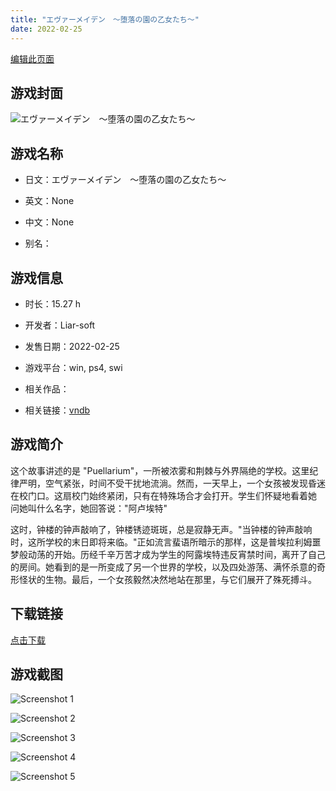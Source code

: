 ```yaml
---
title: "エヴァーメイデン　～堕落の園の乙女たち～"
date: 2022-02-25
---
```

[编辑此页面](https://github.com/ACG-3/ADV3-source/blob/main/source/_posts/%E3%82%A8%E3%83%B4%E3%82%A1%E3%83%BC%E3%83%A1%E3%82%A4%E3%83%87%E3%83%B3%E3%80%80%EF%BD%9E%E5%A0%95%E8%90%BD%E3%81%AE%E5%9C%92%E3%81%AE%E4%B9%99%E5%A5%B3%E3%81%9F%E3%81%A1%EF%BD%9E.md)

## 游戏封面

![エヴァーメイデン　～堕落の園の乙女たち～](https%3A//pan.timero.xyz/onedrive/img_lib_001/%E3%82%A8%E3%83%B4%E3%82%A1%E3%83%BC%E3%83%A1%E3%82%A4%E3%83%87%E3%83%B3%E3%80%80%EF%BD%9E%E5%A0%95%E8%90%BD%E3%81%AE%E5%9C%92%E3%81%AE%E4%B9%99%E5%A5%B3%E3%81%9F%E3%81%A1%EF%BD%9E_cover.avif)


## 游戏名称

- 日文：エヴァーメイデン　～堕落の園の乙女たち～
- 英文：None
- 中文：None

- 别名：


## 游戏信息

- 时长：15.27 h
- 开发者：Liar-soft
- 发售日期：2022-02-25
- 游戏平台：win, ps4, swi
- 相关作品：

- 相关链接：[vndb](https://vndb.org/v31427)


## 游戏简介

这个故事讲述的是 "Puellarium"，一所被浓雾和荆棘与外界隔绝的学校。这里纪律严明，空气紧张，时间不受干扰地流淌。然而，一天早上，一个女孩被发现昏迷在校门口。这扇校门始终紧闭，只有在特殊场合才会打开。学生们怀疑地看着她 问她叫什么名字，她回答说："阿卢埃特"

这时，钟楼的钟声敲响了，钟楼锈迹斑斑，总是寂静无声。"当钟楼的钟声敲响时，这所学校的末日即将来临。"正如流言蜚语所暗示的那样，这是普埃拉利姆噩梦般动荡的开始。历经千辛万苦才成为学生的阿露埃特违反宵禁时间，离开了自己的房间。她看到的是一所变成了另一个世界的学校，以及四处游荡、满怀杀意的奇形怪状的生物。最后，一个女孩毅然决然地站在那里，与它们展开了殊死搏斗。


## 下载链接

[点击下载](https://pan.timero.xyz/onedrive/adv_lib_001/%E3%82%A8%E3%83%B4%E3%82%A1%E3%83%BC%E3%83%A1%E3%82%A4%E3%83%87%E3%83%B3%E3%80%80%EF%BD%9E%E5%A0%95%E8%90%BD%E3%81%AE%E5%9C%92%E3%81%AE%E4%B9%99%E5%A5%B3%E3%81%9F%E3%81%A1%EF%BD%9E)


## 游戏截图


![Screenshot 1](https%3A//pan.timero.xyz/onedrive/img_lib_001/%E3%82%A8%E3%83%B4%E3%82%A1%E3%83%BC%E3%83%A1%E3%82%A4%E3%83%87%E3%83%B3%E3%80%80%EF%BD%9E%E5%A0%95%E8%90%BD%E3%81%AE%E5%9C%92%E3%81%AE%E4%B9%99%E5%A5%B3%E3%81%9F%E3%81%A1%EF%BD%9E_Screenshot_1.avif)

![Screenshot 2](https%3A//pan.timero.xyz/onedrive/img_lib_001/%E3%82%A8%E3%83%B4%E3%82%A1%E3%83%BC%E3%83%A1%E3%82%A4%E3%83%87%E3%83%B3%E3%80%80%EF%BD%9E%E5%A0%95%E8%90%BD%E3%81%AE%E5%9C%92%E3%81%AE%E4%B9%99%E5%A5%B3%E3%81%9F%E3%81%A1%EF%BD%9E_Screenshot_2.avif)

![Screenshot 3](https%3A//pan.timero.xyz/onedrive/img_lib_001/%E3%82%A8%E3%83%B4%E3%82%A1%E3%83%BC%E3%83%A1%E3%82%A4%E3%83%87%E3%83%B3%E3%80%80%EF%BD%9E%E5%A0%95%E8%90%BD%E3%81%AE%E5%9C%92%E3%81%AE%E4%B9%99%E5%A5%B3%E3%81%9F%E3%81%A1%EF%BD%9E_Screenshot_3.avif)

![Screenshot 4](https%3A//pan.timero.xyz/onedrive/img_lib_001/%E3%82%A8%E3%83%B4%E3%82%A1%E3%83%BC%E3%83%A1%E3%82%A4%E3%83%87%E3%83%B3%E3%80%80%EF%BD%9E%E5%A0%95%E8%90%BD%E3%81%AE%E5%9C%92%E3%81%AE%E4%B9%99%E5%A5%B3%E3%81%9F%E3%81%A1%EF%BD%9E_Screenshot_4.avif)

![Screenshot 5](https%3A//pan.timero.xyz/onedrive/img_lib_001/%E3%82%A8%E3%83%B4%E3%82%A1%E3%83%BC%E3%83%A1%E3%82%A4%E3%83%87%E3%83%B3%E3%80%80%EF%BD%9E%E5%A0%95%E8%90%BD%E3%81%AE%E5%9C%92%E3%81%AE%E4%B9%99%E5%A5%B3%E3%81%9F%E3%81%A1%EF%BD%9E_Screenshot_5.avif)

